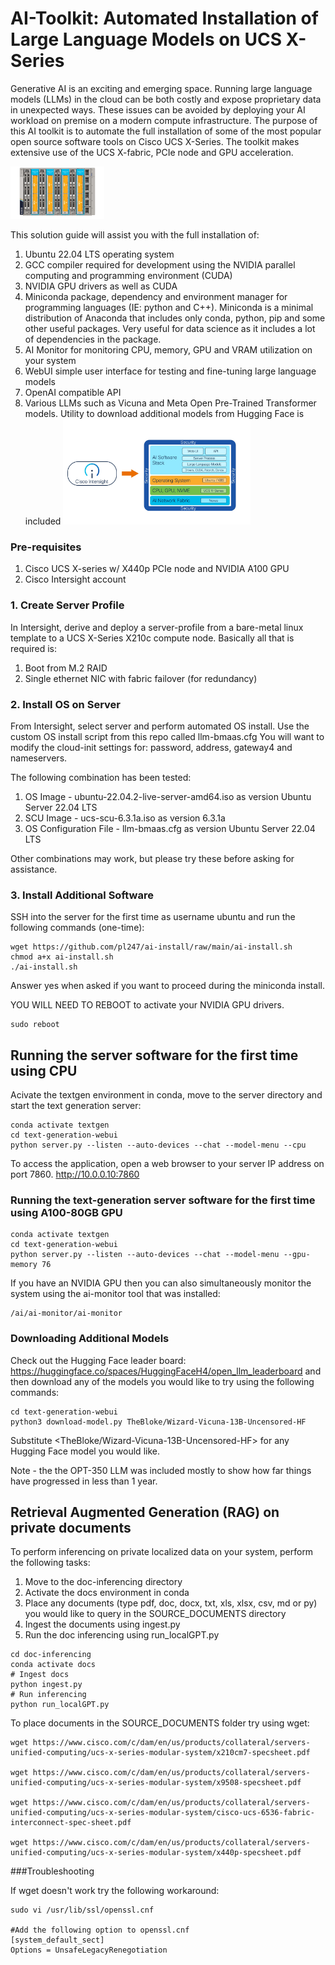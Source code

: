 # AI-Toolkit: Automated Installation of Large Language Models on UCS X-Series

Generative AI is an exciting and emerging space. Running large language models (LLMs) in the cloud can be both costly and expose proprietary data in unexpected ways. These issues can be avoided by deploying your AI workload on premise on a modern compute infrastructure. The purpose of this AI toolkit is to automate the full installation of some of the most popular open source software tools on Cisco UCS X-Series. The toolkit makes extensive use of the UCS X-fabric, PCIe node and GPU acceleration.   

<img
  src="x-series_gpu.jpg"
  alt="UCS X-Series"
  title="UCS X-Series"
  style="display: inline-block; margin: 0 auto; max-width: 150px">

This solution guide will assist you with the full installation of:
1. Ubuntu 22.04 LTS operating system
2. GCC compiler required for development using the NVIDIA parallel computing and programming environment (CUDA)
3. NVIDIA GPU drivers as well as CUDA
4.  Miniconda package, dependency and environment manager for programming languages (IE: python and C++). Miniconda is a minimal distribution of Anaconda that includes only conda, python, pip and some other useful packages. Very useful for data science as it includes a lot of dependencies in the package.
5. AI Monitor for monitoring CPU, memory, GPU and VRAM utilization on your system
6. WebUI simple user interface for testing and fine-tuning large language models
7. OpenAI compatible API
8. Various LLMs such as Vicuna and Meta Open Pre-Trained Transformer models. Utility to download additional models from Hugging Face is included
<img
  src="llm_stack.jpg"
  alt="AI Stack"
  title="AI Stack"
  style="display: inline-block; margin: 0 auto; max-width: 300px">

### Pre-requisites

1. Cisco UCS X-series w/ X440p PCIe node and NVIDIA A100 GPU
2. Cisco Intersight account

### 1. Create Server Profile

In Intersight, derive and deploy a server-profile from a bare-metal linux template to a UCS X-Series X210c compute node. Basically all that is required is:
1. Boot from M.2 RAID
2. Single ethernet NIC with fabric failover (for redundancy)

### 2. Install OS on Server

From Intersight, select server and perform automated OS install. Use the custom OS install script from this repo called llm-bmaas.cfg You will want to modify the cloud-init settings for: password, address, gateway4 and nameservers.

The following combination has been tested:
1. OS Image - ubuntu-22.04.2-live-server-amd64.iso as version Ubuntu Server 22.04 LTS
2. SCU Image - ucs-scu-6.3.1a.iso as version 6.3.1a
3. OS Configuration File - llm-bmaas.cfg as version Ubuntu Server 22.04 LTS

Other combinations may work, but please try these before asking for assistance.


### 3. Install Additional Software

SSH into the server for the first time as username ubuntu and run the following commands (one-time):
```
wget https://github.com/pl247/ai-install/raw/main/ai-install.sh
chmod a+x ai-install.sh
./ai-install.sh
```

Answer yes when asked if you want to proceed during the miniconda install.

YOU WILL NEED TO REBOOT to activate your NVIDIA GPU drivers.

```
sudo reboot
```

## Running the server software for the first time using CPU

Acivate the textgen environment in conda, move to the server directory and start the text generation server:

```
conda activate textgen
cd text-generation-webui
python server.py --listen --auto-devices --chat --model-menu --cpu
```

To access the application, open a web browser to your server IP address on port 7860.
http://10.0.0.10:7860

### Running the text-generation server software for the first time using A100-80GB GPU

```
conda activate textgen
cd text-generation-webui
python server.py --listen --auto-devices --chat --model-menu --gpu-memory 76
```

If you have an NVIDIA GPU then you can also simultaneously monitor the system using the ai-monitor tool that was installed:
```
/ai/ai-monitor/ai-monitor
```

### Downloading Additional Models

Check out the Hugging Face leader board: https://huggingface.co/spaces/HuggingFaceH4/open_llm_leaderboard and then download any of the models you would like to try using the following commands:

```
cd text-generation-webui
python3 download-model.py TheBloke/Wizard-Vicuna-13B-Uncensored-HF
```

Substitute <TheBloke/Wizard-Vicuna-13B-Uncensored-HF> for any Hugging Face model you would like.

Note - the the OPT-350 LLM was included mostly to show how far things have progressed in less than 1 year. 

## Retrieval Augmented Generation (RAG) on private documents

To perform inferencing on private localized data on your system, perform the following tasks:
1. Move to the doc-inferencing directory
2. Activate the docs environment in conda
3. Place any documents (type pdf, doc, docx, txt, xls, xlsx, csv, md or py) you would like to query in the SOURCE_DOCUMENTS directory
4. Ingest the documents using ingest.py
5. Run the doc inferencing using run_localGPT.py

```
cd doc-inferencing
conda activate docs
# Ingest docs
python ingest.py
# Run inferencing
python run_localGPT.py
```

To place documents in the SOURCE_DOCUMENTS folder try using wget:

```
wget https://www.cisco.com/c/dam/en/us/products/collateral/servers-unified-computing/ucs-x-series-modular-system/x210cm7-specsheet.pdf

wget https://www.cisco.com/c/dam/en/us/products/collateral/servers-unified-computing/ucs-x-series-modular-system/x9508-specsheet.pdf

wget https://www.cisco.com/c/dam/en/us/products/collateral/servers-unified-computing/ucs-x-series-modular-system/cisco-ucs-6536-fabric-interconnect-spec-sheet.pdf

wget https://www.cisco.com/c/dam/en/us/products/collateral/servers-unified-computing/ucs-x-series-modular-system/x440p-specsheet.pdf
```

###Troubleshooting

If wget doesn't work try the following workaround:

```
sudo vi /usr/lib/ssl/openssl.cnf

#Add the following option to openssl.cnf
[system_default_sect]
Options = UnsafeLegacyRenegotiation
```